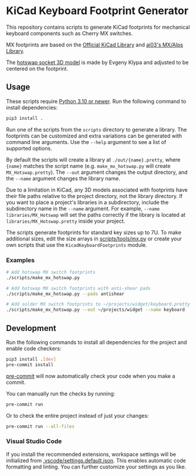 # KiCad Keyboard Footprint Generator

This repository contains scripts to generate KiCad footprints for mechanical keyboard components such as Cherry MX switches.

MX footprints are based on the [Official KiCad Library](https://gitlab.com/kicad/libraries/kicad-footprints/-/tree/master/Button_Switch_Keyboard.pretty) and [ai03's MX/Alps Library](https://github.com/ai03-2725/MX_Alps_Hybrid).

The [hotswap socket 3D model](https://grabcad.com/library/kailh-pg1511-hotswap-socket-1) is made by Evgeny Klypa and adjusted to be centered on the footprint.

## Usage

These scripts require [Python 3.10 or newer](https://www.python.org/downloads/). Run the following command to install dependencies:

```sh
pip3 install .
```

Run one of the scripts from the `scripts` directory to generate a library. The footprints can be customized and extra variations can be generated with command line arguments. Use the `--help` argument to see a list of supported options.

By default the scripts will create a library at `./out/{name}.pretty`, where `{name}` matches the script name (e.g. `make_mx_hotswap.py` will create `MX_Hotswap.pretty`). The `--out` argument changes the output directory, and the `--name` argument changes the library name.

Due to a limitation in KiCad, any 3D models associated with footprints have their file paths relative to the project directory, not the library directory. If you want to place a project's libraries in a subdirectory, include the subdirectory name in the `--name` argument. For example, `--name libraries/MX_Hotswap` will set the paths correctly if the library is located at `libraries/MX_Hotswap.pretty` inside your project.

The scripts generate footprints for standard key sizes up to 7U. To make additional sizes, edit the size arrays in [scripts/tools/mx.py](scripts/tools/mx.py) or create your own scripts that use the `KicadKeyboardFootprints` module.

### Examples

```sh
# Add hotswap MX switch footprints
./scripts/make_mx_hotswap.py

# Add hotswap MX switch footprints with anti-shear pads
./scripts/make_mx_hotswap.py --pads antishear

# Add solder MX switch footprints to ~/projects/widget/keyboard.pretty
./scripts/make_mx_hotswap.py --out ~/projects/widget --name keyboard
```

## Development

Run the following commands to install all dependencies for the project and enable code checkers:

```sh
pip3 install .[dev]
pre-commit install
```

[pre-commit](https://pre-commit.com/) will now automatically check your code when you make a commit.

You can manually run the checks by running:

```sh
pre-commit run
```

Or to check the entire project instead of just your changes:

```sh
pre-commit run --all-files
```

### Visual Studio Code

If you install the recommended extensions, workspace settings will be initialized from [.vscode/settings.default.json](.vscode/settings.default.json). This enables automatic code formatting and linting. You can further customize your settings as you like.
